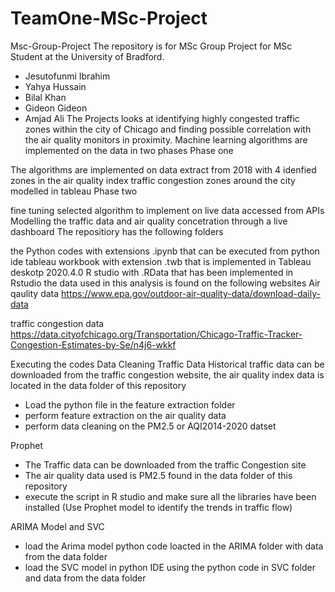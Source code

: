 # TeamOne-MSc-Project
Msc-Group-Project
The repository is for MSc Group Project for MSc Student at the University of Bradford.

- Jesutofunmi Ibrahim
- Yahya Hussain
- Bilal Khan
- Gideon Gideon
- Amjad Ali
The Projects looks at identifying highly congested traffic zones within the city of Chicago and finding possible correlation with the air quality monitors in proximity. Machine learning algorithms are implemented on the data in two phases Phase one

The algorithms are implemented on data extract from 2018 with 4 idenfied zones in the air quality index
traffic congestion zones around the city modelled in tableau
Phase two

fine tuning selected algorithm to implement on live data accessed from APIs
Modelling the traffic data and air quality concetration through a live dashboard
The repositiory has the following folders

the Python codes with extensions .ipynb that can be executed from python ide
tableau workbook with extension .twb that is implemented in Tableau deskotp 2020.4.0
R studio with .RData that has been implemented in Rstudio
the data used in this analysis is found on the following websites Air qaulity data https://www.epa.gov/outdoor-air-quality-data/download-daily-data

traffic congestion data https://data.cityofchicago.org/Transportation/Chicago-Traffic-Tracker-Congestion-Estimates-by-Se/n4j6-wkkf

Executing the codes
Data Cleaning 
Traffic Data
Historical traffic data can be downloaded from the traffic congestion website, the air quality index data is located in the data folder of this repository 
- Load the python file in the feature extraction folder 
- perform feature extraction on the air quality data 
- perform data cleaning on the PM2.5 or AQI2014-2020 datset


Prophet 
- The Traffic data can be downloaded from the traffic Congestion site
- The air quality data used is PM2.5 found in the data folder of this repository
- execute the script in R studio and make sure all the libraries have been installed 
(Use Prophet model to identify the trends in traffic flow)

ARIMA Model and SVC
- load the Arima model python code loacted in the ARIMA folder with data from the data folder 
- load the SVC model in python IDE using the python code in SVC folder and data from the data folder
